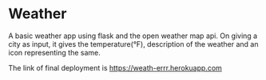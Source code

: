 # Weather
A basic weather app using flask and the open weather map api.
On giving a city as input, it gives the temperature(°F), description of the weather and an icon representing the same.

The link of final deployment is 
https://weath-errr.herokuapp.com
